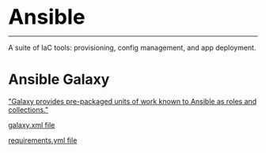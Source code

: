 **<span style="font-size:3em;color:black">Ansible</span>**
***

A suite of IaC tools: provisioning, config management, and app deployment.

# Ansible Galaxy

["Galaxy provides pre-packaged units of work known to Ansible as roles and collections."](https://galaxy.ansible.com/ui/)

[galaxy.xml file](https://docs.ansible.com/ansible/latest/dev_guide/collections_galaxy_meta.html)

[requirements.yml file](https://docs.ansible.com/ansible/latest/galaxy/user_guide.html#installing-roles-and-collections-from-the-same-requirements-yml-file)